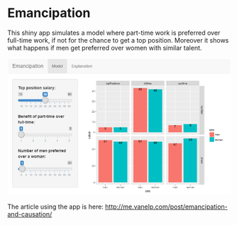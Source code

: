 # Emancipation

This shiny app simulates a model where part-time work is preferred over full-time work, if not for the chance to get a top position. Moreover it shows what happens if men get preferred over women with similar talent.

![Screenshot](./screenshot.png)

The article using the app is here: http://me.vanelp.com/post/emancipation-and-causation/
